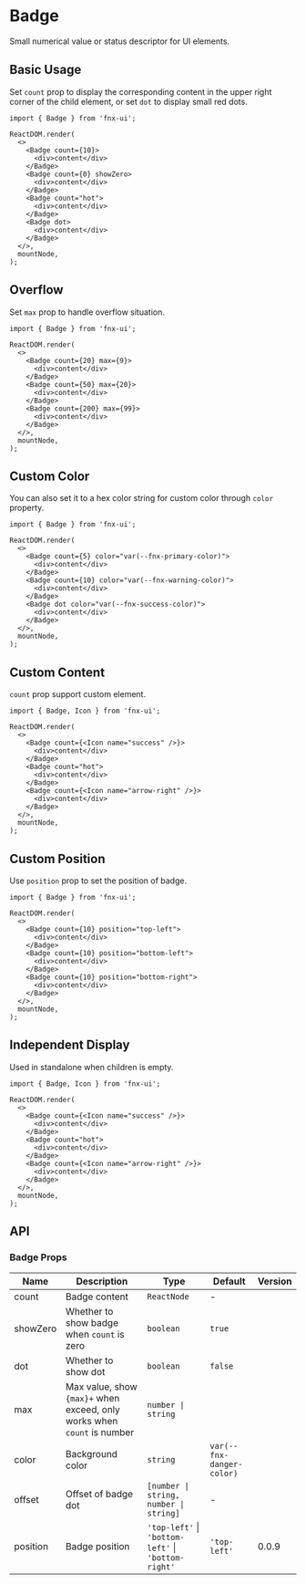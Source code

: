 # Badge

Small numerical value or status descriptor for UI elements.

## Basic Usage

Set `count` prop to display the corresponding content in the upper right corner of the child element, or set `dot` to display small red dots.

```tsx
import { Badge } from 'fnx-ui';

ReactDOM.render(
  <>
    <Badge count={10}>
      <div>content</div>
    </Badge>
    <Badge count={0} showZero>
      <div>content</div>
    </Badge>
    <Badge count="hot">
      <div>content</div>
    </Badge>
    <Badge dot>
      <div>content</div>
    </Badge>
  </>,
  mountNode,
);
```

## Overflow

Set `max` prop to handle overflow situation.

```tsx
import { Badge } from 'fnx-ui';

ReactDOM.render(
  <>
    <Badge count={20} max={9}>
      <div>content</div>
    </Badge>
    <Badge count={50} max={20}>
      <div>content</div>
    </Badge>
    <Badge count={200} max={99}>
      <div>content</div>
    </Badge>
  </>,
  mountNode,
);
```

## Custom Color

You can also set it to a hex color string for custom color through `color` property.

```tsx
import { Badge } from 'fnx-ui';

ReactDOM.render(
  <>
    <Badge count={5} color="var(--fnx-primary-color)">
      <div>content</div>
    </Badge>
    <Badge count={10} color="var(--fnx-warning-color)">
      <div>content</div>
    </Badge>
    <Badge dot color="var(--fnx-success-color)">
      <div>content</div>
    </Badge>
  </>,
  mountNode,
);
```

## Custom Content

`count` prop support custom element.

```tsx
import { Badge, Icon } from 'fnx-ui';

ReactDOM.render(
  <>
    <Badge count={<Icon name="success" />}>
      <div>content</div>
    </Badge>
    <Badge count="hot">
      <div>content</div>
    </Badge>
    <Badge count={<Icon name="arrow-right" />}>
      <div>content</div>
    </Badge>
  </>,
  mountNode,
);
```

## Custom Position

Use `position` prop to set the position of badge.

```tsx
import { Badge } from 'fnx-ui';

ReactDOM.render(
  <>
    <Badge count={10} position="top-left">
      <div>content</div>
    </Badge>
    <Badge count={10} position="bottom-left">
      <div>content</div>
    </Badge>
    <Badge count={10} position="bottom-right">
      <div>content</div>
    </Badge>
  </>,
  mountNode,
);
```

## Independent Display

Used in standalone when children is empty.

```tsx
import { Badge, Icon } from 'fnx-ui';

ReactDOM.render(
  <>
    <Badge count={<Icon name="success" />}>
      <div>content</div>
    </Badge>
    <Badge count="hot">
      <div>content</div>
    </Badge>
    <Badge count={<Icon name="arrow-right" />}>
      <div>content</div>
    </Badge>
  </>,
  mountNode,
);
```

## API

### Badge Props

| Name     | Description                                                             | Type                                                | Default                   | Version |
| -------- | ----------------------------------------------------------------------- | --------------------------------------------------- | ------------------------- | ------- |
| count    | Badge content                                                           | `ReactNode`                                         | -                         |         |
| showZero | Whether to show badge when `count` is zero                              | `boolean`                                           | `true`                    |         |
| dot      | Whether to show dot                                                     | `boolean`                                           | `false`                   |         |
| max      | Max value, show `{max}+` when exceed, only works when `count` is number | `number \| string`                                  |                           |
| color    | Background color                                                        | `string`                                            | `var(--fnx-danger-color)` |         |
| offset   | Offset of badge dot                                                     | `[number \| string, number \| string]`              | -                         |         |
| position | Badge position                                                          | `'top-left'` \| `'bottom-left'` \| `'bottom-right'` | `'top-left'`              | 0.0.9   |
